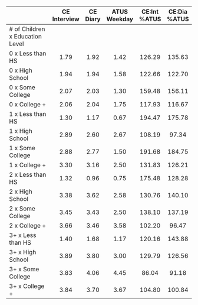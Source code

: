 
|                      | CE<br>Interview |  CE<br>Diary | ATUS<br>Weekday | CE:Int<br>%ATUS | CE:Dia<br>%ATUS |
| -------------------- | :----------: | :----------: | :----------: | :----------: | :----------: |
| # of Children x Education Level |              |              |              |              |              |
| 0 x Less than HS     |         1.79 |         1.92 |         1.42 |       126.29 |       135.63 |
| 0 x High School      |         1.94 |         1.94 |         1.58 |       122.66 |       122.70 |
| 0 x Some College     |         2.07 |         2.03 |         1.30 |       159.48 |       156.11 |
| 0 x College +        |         2.06 |         2.04 |         1.75 |       117.93 |       116.67 |
| 1 x Less than HS     |         1.30 |         1.17 |         0.67 |       194.47 |       175.78 |
| 1 x High School      |         2.89 |         2.60 |         2.67 |       108.19 |        97.34 |
| 1 x Some College     |         2.88 |         2.77 |         1.50 |       191.68 |       184.75 |
| 1 x College +        |         3.30 |         3.16 |         2.50 |       131.83 |       126.21 |
| 2 x Less than HS     |         1.32 |         0.96 |         0.75 |       175.48 |       128.28 |
| 2 x High School      |         3.38 |         3.62 |         2.58 |       130.76 |       140.10 |
| 2 x Some College     |         3.45 |         3.43 |         2.50 |       138.10 |       137.19 |
| 2 x College +        |         3.66 |         3.46 |         3.58 |       102.20 |        96.47 |
| 3+ x Less than HS    |         1.40 |         1.68 |         1.17 |       120.16 |       143.88 |
| 3+ x High School     |         3.89 |         3.80 |         3.00 |       129.79 |       126.56 |
| 3+ x Some College    |         3.83 |         4.06 |         4.45 |        86.04 |        91.18 |
| 3+ x College +       |         3.84 |         3.70 |         3.67 |       104.80 |       100.84 |

